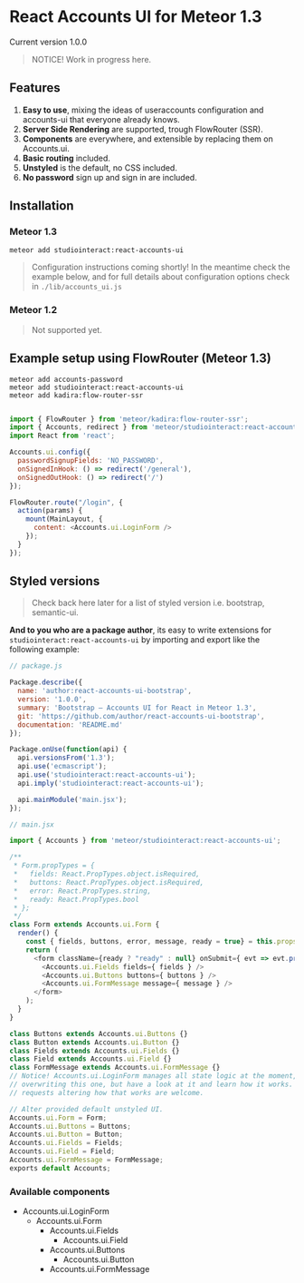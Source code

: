 # React Accounts UI for Meteor 1.3

Current version 1.0.0

> NOTICE! Work in progress here.

## Features

1. **Easy to use**, mixing the ideas of useraccounts configuration and accounts-ui that everyone already knows.
2. **Server Side Rendering** are supported, trough FlowRouter (SSR).
3. **Components** are everywhere, and extensible by replacing them on Accounts.ui.
4. **Basic routing** included.
5. **Unstyled** is the default, no CSS included.
4. **No password** sign up and sign in are included.

## Installation

### Meteor 1.3

`meteor add studiointeract:react-accounts-ui`

> Configuration instructions coming shortly! In the meantime check the example below, and for full details about configuration options check in `./lib/accounts_ui.js`

### Meteor 1.2

> Not supported yet.

## Example setup using FlowRouter (Meteor 1.3)

`meteor add accounts-password`  
`meteor add studiointeract:react-accounts-ui`  
`meteor add kadira:flow-router-ssr`

```javascript

import { FlowRouter } from 'meteor/kadira:flow-router-ssr';
import { Accounts, redirect } from 'meteor/studiointeract:react-accounts-ui';
import React from 'react';

Accounts.ui.config({
  passwordSignupFields: 'NO_PASSWORD',
  onSignedInHook: () => redirect('/general'),
  onSignedOutHook: () => redirect('/')
});

FlowRouter.route("/login", {
  action(params) {
    mount(MainLayout, {
      content: <Accounts.ui.LoginForm />
    });
  }
});

```

## Styled versions

> Check back here later for a list of styled version i.e. bootstrap, semantic-ui.

**And to you who are a package author**, its easy to write extensions for `studiointeract:react-accounts-ui` by importing and export like the following example:

```javascript
// package.js

Package.describe({
  name: 'author:react-accounts-ui-bootstrap',
  version: '1.0.0',
  summary: 'Bootstrap – Accounts UI for React in Meteor 1.3',
  git: 'https://github.com/author/react-accounts-ui-bootstrap',
  documentation: 'README.md'
});

Package.onUse(function(api) {
  api.versionsFrom('1.3');
  api.use('ecmascript');
  api.use('studiointeract:react-accounts-ui');
  api.imply('studiointeract:react-accounts-ui');

  api.mainModule('main.jsx');
});
```

```javascript
// main.jsx

import { Accounts } from 'meteor/studiointeract:react-accounts-ui';

/**
 * Form.propTypes = {
 *   fields: React.PropTypes.object.isRequired,
 *   buttons: React.PropTypes.object.isRequired,
 *   error: React.PropTypes.string,
 *   ready: React.PropTypes.bool
 * };
 */
class Form extends Accounts.ui.Form {
  render() {
    const { fields, buttons, error, message, ready = true} = this.props;
    return (
      <form className={ready ? "ready" : null} onSubmit={ evt => evt.preventDefault() } className="accounts-ui">
        <Accounts.ui.Fields fields={ fields } />
        <Accounts.ui.Buttons buttons={ buttons } />
        <Accounts.ui.FormMessage message={ message } />
      </form>
    );
  }
}

class Buttons extends Accounts.ui.Buttons {}
class Button extends Accounts.ui.Button {}
class Fields extends Accounts.ui.Fields {}
class Field extends Accounts.ui.Field {}
class FormMessage extends Accounts.ui.FormMessage {}
// Notice! Accounts.ui.LoginForm manages all state logic at the moment, so avoid
// overwriting this one, but have a look at it and learn how it works. And pull
// requests altering how that works are welcome.

// Alter provided default unstyled UI.
Accounts.ui.Form = Form;
Accounts.ui.Buttons = Buttons;
Accounts.ui.Button = Button;
Accounts.ui.Fields = Fields;
Accounts.ui.Field = Field;
Accounts.ui.FormMessage = FormMessage;
exports default Accounts;

```

### Available components

* Accounts.ui.LoginForm
  * Accounts.ui.Form
    * Accounts.ui.Fields
      * Accounts.ui.Field
    * Accounts.ui.Buttons
      * Accounts.ui.Button
    * Accounts.ui.FormMessage
